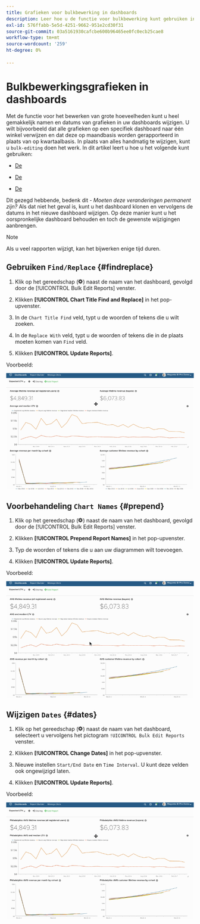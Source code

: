 ```yaml
---
title: Grafieken voor bulkbewerking in dashboards
description: Leer hoe u de functie voor bulkbewerking kunt gebruiken in [!DNL MBI].
exl-id: 576ffabb-5e5d-4251-9662-951e2cd30f31
source-git-commit: 03a5161930cafcbe600b96465ee0fc0ecb25cae8
workflow-type: tm+mt
source-wordcount: '259'
ht-degree: 0%

---
```


# Bulkbewerkingsgrafieken in dashboards

Met de functie voor het bewerken van grote hoeveelheden kunt u heel gemakkelijk namen en datums van grafieken in uw dashboards wijzigen. U wilt bijvoorbeeld dat alle grafieken op een specifiek dashboard naar één winkel verwijzen en dat deze op maandbasis worden gerapporteerd in plaats van op kwartaalbasis. In plaats van alles handmatig te wijzigen, kunt u `bulk-editing` doen het werk. In dit artikel leert u hoe u het volgende kunt gebruiken:

* [De ](#findreplace)

* [De ](#prepend)

* [De ](#dates)

Dit gezegd hebbende, bedenk dit - *Moeten deze veranderingen permanent zijn?* Als dat niet het geval is, kunt u het dashboard klonen en vervolgens de datums in het nieuwe dashboard wijzigen. Op deze manier kunt u het oorspronkelijke dashboard behouden en toch de gewenste wijzigingen aanbrengen.

>[!NOTE]
>
>Als u veel rapporten wijzigt, kan het bijwerken enige tijd duren.

## Gebruiken `Find/Replace` {#findreplace}

1. Klik op het gereedschap (![](../../assets/gear-icon.png)) naast de naam van het dashboard, gevolgd door de [!UICONTROL Bulk Edit Reports] venster.

1. Klikken **[!UICONTROL Chart Title Find and Replace]** in het pop-upvenster.

1. In de `Chart Title Find` veld, typt u de woorden of tekens die u wilt zoeken.

1. In de `Replace With` veld, typt u de woorden of tekens die in de plaats moeten komen van `Find` veld.

1. Klikken **[!UICONTROL Update Reports]**.

Voorbeeld:

![bulkbewerking](../../assets/bulk_edit.gif)

## Voorbehandeling `Chart Names` {#prepend}

1. Klik op het gereedschap (![](../../assets/gear-icon.png)) naast de naam van het dashboard, gevolgd door de [!UICONTROL Bulk Edit Reports] venster.

1. Klikken **[!UICONTROL Prepend Report Names]** in het pop-upvenster.

1. Typ de woorden of tekens die u aan uw diagrammen wilt toevoegen.

1. Klikken **[!UICONTROL Update Reports]**.

Voorbeeld:

![prepend](../../assets/prepend.gif)

## Wijzigen `Dates` {#dates}

1. Klik op het gereedschap (![](../../assets/gear-icon.png)) naast de naam van het dashboard, selecteert u vervolgens het pictogram `!UICONTROL Bulk Edit Reports` venster.

1. Klikken **[!UICONTROL Change Dates]** in het pop-upvenster.

1. Nieuwe instellen `Start/End Date` en `Time Interval`. U kunt deze velden ook ongewijzigd laten.

1. Klikken **[!UICONTROL Update Reports]**.

Voorbeeld:

![datums wijzigen](../../assets/dates.gif)
